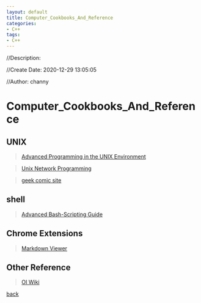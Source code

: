 ```yaml
---
layout: default
title: Computer_Cookbooks_And_Reference
categories:
- C++
tags:
- C++
---
```

//Description:

//Create Date: 2020-12-29 13:05:05

//Author: channy

# Computer_Cookbooks_And_Reference

## UNIX

> [Advanced Programming in the UNIX Environment](http://www.apuebook.com)

> [Unix Network Programming](http://unpbook.com)

> [geek comic site](http://turnoff.us/)

## shell

> [Advanced Bash-Scripting Guide](https://tldp.org/LDP/abs/html/)

## Chrome Extensions

> [Markdown Viewer](https://github.com/simov/markdown-viewer/archive/3.9.zip)

## Other Reference

> [OI Wiki](https://oi-wiki.org/)

[back](./)

